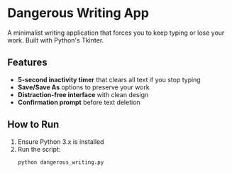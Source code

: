 # Dangerous Writing App  

A minimalist writing application that forces you to keep typing or lose your work. Built with Python's Tkinter.  

## Features  
- **5-second inactivity timer** that clears all text if you stop typing  
- **Save/Save As** options to preserve your work  
- **Distraction-free interface** with clean design  
- **Confirmation prompt** before text deletion  

## How to Run  
1. Ensure Python 3.x is installed  
2. Run the script:  
   ```bash  
   python dangerous_writing.py  
